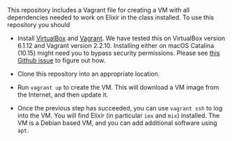 This repository includes a Vagrant file for creating a VM
with all dependencies needed to work on Elixir in the class
installed. To use this repository you should

* Install [VirtualBox](https://www.virtualbox.org/wiki/Downloads) and [Vagrant](https://www.vagrantup.com/). We have tested this on VirtualBox
version 6.1.12 and Vagrant version 2.2.10. Installing either on macOS Catalina
(10.15) might need you to bypass security permissions. Please see 
[this Github issue](https://github.com/hashicorp/vagrant/issues/11127) to
figure out how.

* Clone this repository into an appropriate location.

* Run `vagrant up` to create the VM. This will download a VM image
  from the Internet, and then update it.

* Once the previous step has succeeded, you can use `vagrant ssh` to
  log into the VM. You will find Elixir (in particular `iex` and
  `mix`) installed. The VM is a Debian based VM, and you can
  add additional software using `apt`.
